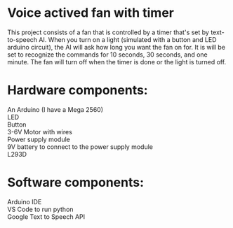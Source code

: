 # Voice actived fan with timer
This project consists of a fan that is controlled by a timer that's set by text-to-speech AI. When you turn on a light (simulated with a button and LED arduino circuit), the AI will ask how long you want the fan on for. It is will be set to recognize the commands for 10 seconds, 30 seconds, and one minute. The fan will turn off when the timer is done or the light is turned off. 

# Hardware components:
An Arduino (I have a Mega 2560)<br>
LED<br>
Button<br>
3-6V Motor with wires<br>
Power supply module<br>
9V battery to connect to the power supply module<br>
L293D<br>

# Software components:
Arduino IDE<br>
VS Code to run python<br>
Google Text to Speech API
